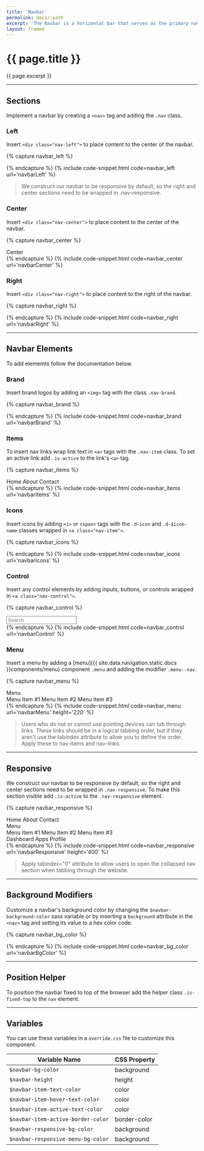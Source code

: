 ```yaml
---
title: 'Navbar'
permalink: docs/:path
excerpt: 'The Navbar is a horizontal bar that serves as the primary navigation for your product or site. Denali&#39;s navbar is versatile and responsive. It can contain a variety of elements including logos, links, icons, and search fields.'
layout: framed
---
```


# {{ page.title }}
{{ page.excerpt }}


***


## Sections
Implement a navbar by creating a `<nav>` tag and adding the `.nav` class. 


### Left
Insert `<div class="nav-left">` to place content to the center of the navbar.

{% capture navbar_left %}
<nav class="nav">
  <div class="nav-left">
    <img class="nav-brand" src="/assets/images/denali-logo.png" alt="" />
  </div>
</nav>
{% endcapture %}
{% include  code-snippet.html code=navbar_left url='navbarLeft' %}


<blockquote class="info">We construct our navbar to be responsive by default, so the right and center sections need to be wrapped in <span class="chips has-bg-grey-100 is-red-500 is-mono">.nav-responsive</span>.</blockquote>


### Center
Insert `<div class="nav-center">` to place content to the center of the navbar.

{% capture navbar_center %}
<nav class="nav">
  <div class="nav-left">
    <img class="nav-brand" src="/assets/images/denali-logo.png" alt="" />
  </div>
  <div class="nav-responsive">
    <div class="nav-center">
      <span class="nav-item is-active">Center</span>
    </div>
  </div>
</nav>
{% endcapture %}
{% include  code-snippet.html code=navbar_center url='navbarCenter' %}


### Right
Insert `<div class="nav-right">` to place content to the right of the navbar.

{% capture navbar_right %}
<nav class="nav">
  <div class="nav-left">
    <img class="nav-brand" src="/assets/images/denali-logo.png" alt="" />
  </div>
  <div class="nav-responsive">
    <div class="nav-right">
      <span class="nav-item"><i class="d-icon d-user-profile-circle"></i></span>
    </div>
  </div>
</nav>
{% endcapture %}
{% include  code-snippet.html code=navbar_right url='navbarRight' %}


***


## Navbar Elements
To add elememts follow the documentation below.

### Brand
Insert brand logos by adding an `<img>` tag with the class `.nav-brand`.

{% capture navbar_brand %}
<nav class="nav">
  <div class="nav-left">
    <img class="nav-brand" src="/assets/images/denali-logo.png" alt="" />
  </div>
</nav>
{% endcapture %}
{% include  code-snippet.html code=navbar_brand url='navbarBrand' %}


### Items
To insert nav links wrap link text in `<a>` tags with the `.nav-item` class. To set an active link add `.is-active` to the link&#39;s `<a>` tag.

{% capture navbar_items %}
<nav class="nav">
  <div class="nav-left">
    <img class="nav-brand" src="/assets/images/denali-logo.png" alt="" />
  </div>
  <div class="nav-responsive">
    <div class="nav-right">
      <a class="nav-item is-active">Home</a>
      <a class="nav-item">About</a>
      <a class="nav-item">Contact</a>
    </div>
  </div>
</nav>
{% endcapture %}
{% include  code-snippet.html code=navbar_items url='navbarItems' %}


### Icons
Insert icons by adding `<i>` or `<span>` tags with the `.d-icon` and `.d-$icon-name` classes wrapped in `<a class="nav-item">`.

{% capture navbar_icons %}
<nav class="nav">
  <div class="nav-left">
    <img class="nav-brand" src="/assets/images/denali-logo.png" alt="" />
  </div>
  <div class="nav-responsive">
    <div class="nav-right">
      <span class="nav-item"><i class="d-icon d-dashboard"></i></span>
      <span class="nav-item"><i class="d-icon d-menu-dialpad"></i></span>
      <span class="nav-item"><i class="d-icon d-user-profile-circle"></i></span>
    </div>
  </div>
</nav>
{% endcapture %}
{% include  code-snippet.html code=navbar_icons url='navbarIcons' %}


### Control
Insert any control elements by adding inputs, buttons, or controls wrapped in `<a class="nav-control">`.

{% capture navbar_control %}
<nav class="nav">
  <div class="nav-left">
    <img class="nav-brand" src="/assets/images/denali-logo.png" alt="" />
  </div>
  <div class="nav-responsive">
    <div class="nav-right">
      <div class="nav-control">
        <div class="input has-icon-back is-inverse">
          <input type="text" placeholder="Search" /><a class="d-icon d-search"></a>
        </div>
      </div>
    </div>
  </div>
</nav>
{% endcapture %}
{% include  code-snippet.html code=navbar_control url='navbarControl' %}


### Menu
Insert a menu by adding a [menu]({{ site.data.navigation.static.docs }}components/menu) component `.menu` and adding the modifier `.menu--nav`.

{% capture navbar_menu %}
<nav class="nav">
  <div class="nav-left">
    <img class="nav-brand" src="/assets/images/denali-logo.png" alt="" />
  </div>
  <div class="nav-responsive">
    <div class="nav-right">
      <div class="menu menu--nav is-right">
        <div class="nav-item menu-trigger">Menu<i class="d-icon d-arrowhead-down is-small"></i></div>
        <div class="menu-content">
          <a>Menu Item #1</a>
          <a>Menu Item #2</a>
          <a>Menu Item #3</a>
        </div>
      </div>
    </div>
  </div>
</nav>
{% endcapture %}
{% include  code-snippet.html code=navbar_menu url='navbarMenu' height='220' %}

<blockquote class="accessible">Users who do not or cannot use pointing devices can tab through links. These links should be in a logical tabbing order, but if they aren't use the <span class="chips has-bg-grey-100 is-red-500 is-mono">tabindex</span> attribute to allow you to define the order. Apply these to nav-items and nav-links.</blockquote>


***


## Responsive
We construct our navbar to be responsive by default, so the right and center sections need to be wrapped in `.nav-responsive`. To make this section visible add `.is-active` to the `.nav-responsive` element.

{% capture navbar_responsive %}
<nav class="nav">
  <div class="nav-left">
    <img class="nav-brand" src="/assets/images/denali-logo.png" alt="" />
    <div class="float-right hide-small-desktop-up">
      <a class="nav-item" id="navToggle"><i class="d-icon d-more-vertical"></i></a>
    </div>
  </div>
  <div class="nav-responsive is-active">
    <div class="nav-center">
      <a class="nav-item is-active">Home</a>
      <a class="nav-item">About</a>
      <a class="nav-item">Contact</a>
    </div>
    <div class="nav-right">
      <div class="menu menu--nav is-right">
        <div class="nav-item menu-trigger">Menu<i class="d-icon d-arrowhead-down is-small"></i></div>
        <div class="menu-content">
          <a>Menu Item #1</a>
          <a>Menu Item #2</a>
          <a>Menu Item #3</a>
        </div>
      </div>
      <a class="nav-item hide-tablet-down"><i class="d-icon d-dashboard"></i><span
          class="icon-name">Dashboard</span></a>
      <a class="nav-item"><i class="d-icon d-menu-dialpad"></i><span class="icon-name">Apps</span></a>
      <a class="nav-item"><i class="d-icon d-user-profile-circle"></i><span class="icon-name">Profile</span></a>
    </div>
  </div>
</nav>
{% endcapture %}
{% include  code-snippet.html code=navbar_responsive url='navbarResponsive' height='400' %}

<blockquote class="accessible">Apply <span class="chips has-bg-grey-100 is-red-500 is-mono">tabindex="0"</span> attribute to allow users to open the collapsed nav section when tabbing through the website.</blockquote>


***


## Background Modifiers
Customize a navbar&#39;s background color by changing the `$navbar-background-color` sass variable or by inserting a `background` attribute in the `<nav>` tag and setting its value to a hex color code.

{% capture navbar_bg_color %}
<nav class="nav" style="background:#0C301E;">
  <div class="nav-left">
    <img class="nav-brand" src="/assets/images/paas-logo.png" alt="" />
  </div>
</nav>
{% endcapture %}
{% include  code-snippet.html code=navbar_bg_color url='navbarBgColor' %}


***


## Position Helper
To position the navbar fixed to top of the browser add the helper class `.is-fixed-top` to the `nav` element.


***


## Variables
You can use these variables in a `override.css` file to customize this component.

|Variable Name|CSS Property|
| - | - |
|`$navbar-bg-color`| background|
|`$navbar-height`| height|
|`$navbar-item-text-color`| color|
|`$navbar-item-hover-text-color`| color|
|`$navbar-item-active-text-color`| color|
|`$navbar-item-active-border-color`| border-color|
|`$navbar-responsive-bg-color`| background|
|`$navbar-responsive-menu-bg-color`| background|


